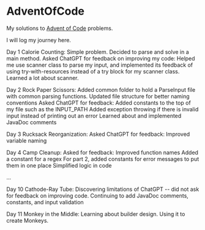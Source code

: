 # AdventOfCode
My solutions to [Advent of Code](https://adventofcode.com/) problems.

I will log my journey here.

Day 1 Calorie Counting:
  Simple problem. Decided to parse and solve in a main method. 
  Asked ChatGPT for feedback on improving my code:
    Helped me use scanner class to parse my input, and implemented its feedback of using try-with-resources instead of a try block for my scanner class.
    Learned a lot about scanner.

Day 2 Rock Paper Scissors: 
  Added common folder to hold a ParseInput file with common parsing functions. 
  Updated file structure for better naming conventions
  Asked ChatGPT for feedback:
    Added constants to the top of my file such as the INPUT_PATH
    Added exception throwing if there is invalid input instead of printing out an error
    Learned about and implemented JavaDoc comments

Day 3 Rucksack Reorganization:
  Asked ChatGPT for feedback:
    Improved variable naming

Day 4 Camp Cleanup:
  Asked for feedback:
    Improved function names
    Added a constant for a regex
    For part 2, added constants for error messages to put them in one place
    Simplified logic in code

...

Day 10 Cathode-Ray Tube:
  Discovering limitations of ChatGPT -- did not ask for feedback on improving code.
  Continuing to add JavaDoc comments, constants, and input validation

Day 11 Monkey in the Middle:
  Learning about builder design. Using it to create Monkeys.
  
    
    

